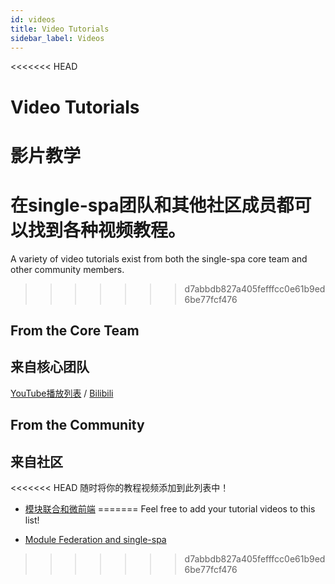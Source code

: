 ```yaml
---
id: videos
title: Video Tutorials
sidebar_label: Videos
---
```


<<<<<<< HEAD
# Video Tutorials
# 影片教学

在single-spa团队和其他社区成员都可以找到各种视频教程。
=======
A variety of video tutorials exist from both the single-spa core team and other community members.
>>>>>>> d7abbdb827a405fefffcc0e61b9ed6be77fcf476

## From the Core Team
## 来自核心团队

[YouTube播放列表](https://www.youtube.com/playlist?list=PLLUD8RtHvsAOhtHnyGx57EYXoaNsxGrTU) / [Bilibili](https://space.bilibili.com/495254378)

## From the Community
## 来自社区

<<<<<<< HEAD
随时将你的教程视频添加到此列表中！
- [模块联合和微前端](https://www.youtube.com/watch?v=wxnwPLLIJCY)
=======
Feel free to add your tutorial videos to this list!

- [Module Federation and single-spa](https://www.youtube.com/watch?v=wxnwPLLIJCY)
>>>>>>> d7abbdb827a405fefffcc0e61b9ed6be77fcf476
